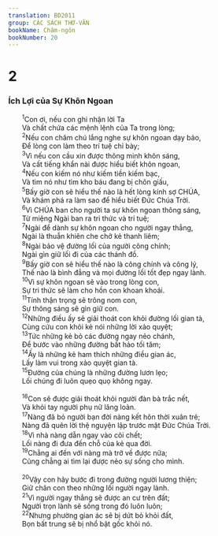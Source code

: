 ```yaml
---
translation: BD2011
group: CÁC SÁCH THƠ-VĂN
bookName: Châm-ngôn 
bookNumber: 20
---
```


<div class="title"><h1>2</h1><h3>Ích Lợi của Sự Khôn Ngoan</h3></div>
<span class="verse ch_2_1">  <sup>1</sup>Con ơi, nếu con ghi nhận lời Ta<br/>  Và chất chứa các mệnh lệnh của Ta trong lòng;<br/></span>
<span class="verse ch_2_2">  <sup>2</sup>Nếu con chăm chú lắng nghe sự khôn ngoan dạy bảo,<br/>  Ðể lòng con làm theo trí tuệ chỉ bày;<br/></span>
<span class="verse ch_2_3">  <sup>3</sup>Vì nếu con cầu xin được thông minh khôn sáng,<br/>  Và cất tiếng khẩn nài được hiểu biết khôn ngoan,<br/></span>
<span class="verse ch_2_4">  <sup>4</sup>Nếu con kiếm nó như kiếm tiền kiếm bạc,<br/>  Và tìm nó như tìm kho báu đang bị chôn giấu,<br/></span>
<span class="verse ch_2_5">  <sup>5</sup>Bấy giờ con sẽ hiểu thế nào là hết lòng kính sợ CHÚA,<br/>  Và khám phá ra làm sao để hiểu biết Ðức Chúa Trời.<br/></span>
<span class="verse ch_2_6">  <sup>6</sup>Vì CHÚA ban cho người ta sự khôn ngoan thông sáng,<br/>  Từ miệng Ngài ban ra tri thức và trí tuệ;<br/></span>
<span class="verse ch_2_7">  <sup>7</sup>Ngài để dành sự khôn ngoan cho người ngay thẳng,<br/>  Ngài là thuẫn khiên che chở kẻ thanh liêm;<br/></span>
<span class="verse ch_2_8">  <sup>8</sup>Ngài bảo vệ đường lối của người công chính;<br/>  Ngài gìn giữ lối đi của các thánh đồ.<br/></span>
<span class="verse ch_2_9">  <sup>9</sup>Bấy giờ con sẽ hiểu thế nào là công chính và công lý,<br/>  Thế nào là bình đẳng và mọi đường lối tốt đẹp ngay lành.<br/></span>
<span class="verse ch_2_10">  <sup>10</sup>Vì sự khôn ngoan sẽ vào trong lòng con,<br/>  Sự tri thức sẽ làm cho hồn con khoan khoái.<br/></span>
<span class="verse ch_2_11">  <sup>11</sup>Tính thận trọng sẽ trông nom con,<br/>  Sự thông sáng sẽ gìn giữ con.<br/></span>
<span class="verse ch_2_12">  <sup>12</sup>Những điều ấy sẽ giải thoát con khỏi đường lối gian tà,<br/>  Cùng cứu con khỏi kẻ nói những lời xảo quyệt;<br/></span>
<span class="verse ch_2_13">  <sup>13</sup>Tức những kẻ bỏ các đường ngay nẻo chánh,<br/>  Ðể bước vào những đường bất hảo tối tăm;<br/></span>
<span class="verse ch_2_14">  <sup>14</sup>Ấy là những kẻ ham thích những điều gian ác,<br/>  Lấy làm vui trong xảo quyệt gian tà.<br/></span>
<span class="verse ch_2_15">  <sup>15</sup>Ðường của chúng là những đường lươn lẹo;<br/>  Lối chúng đi luôn quẹo quọ không ngay.<br/><br/></span>
<span class="verse ch_2_16">  <sup>16</sup>Con sẽ được giải thoát khỏi người đàn bà trắc nết,<br/>  Và khỏi tay người phụ nữ lăng loàn.<br/></span>
<span class="verse ch_2_17">  <sup>17</sup>Nàng đã bỏ người bạn đời nàng kết hôn thời xuân trẻ;<br/>  Nàng đã quên lời thệ nguyện lập trước mặt Ðức Chúa Trời.<br/></span>
<span class="verse ch_2_18">  <sup>18</sup>Vì nhà nàng dẫn ngay vào cõi chết;<br/>  Lối nàng đi đưa đến chỗ của kẻ qua đời.<br/></span>
<span class="verse ch_2_19">  <sup>19</sup>Chẳng ai đến với nàng mà trở về được nữa;<br/>  Cũng chẳng ai tìm lại được nẻo sự sống cho mình.<br/><br/></span>
<span class="verse ch_2_20">  <sup>20</sup>Vậy con hãy bước đi trong đường người lương thiện;<br/>  Giữ chân con theo những lối người ngay lành.<br/></span>
<span class="verse ch_2_21">  <sup>21</sup>Vì người ngay thẳng sẽ được an cư trên đất;<br/>  Người trọn lành sẽ sống trong đó luôn luôn;<br/></span>
<span class="verse ch_2_22">  <sup>22</sup>Nhưng phường gian ác sẽ bị dứt bỏ khỏi đất,<br/>  Bọn bất trung sẽ bị nhổ bật gốc khỏi nó.<br/></span>
